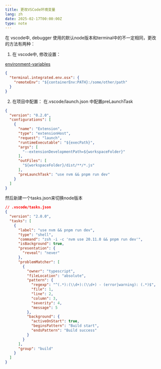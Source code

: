```yaml
---
title: 更改VSCode环境变量
lang: zh
date: 2025-02-17T00:00:00Z
type: note
---
```


在 vscode中, debugger 使用的默认node版本和terminal中的不一定相同，更改的方法有两种：

1. 在 vscode中, 修改设置：

[environment-variables](https://code.visualstudio.com/remote/advancedcontainers/environment-variables)

```json
{
  "terminal.integrated.env.osx": {
    "remoteEnv": "${containerEnv:PATH}:/some/other/path"
  }
}
```

2. 在项目中配置：
   在.vscode/launch.json 中配置preLaunchTask

```json
{
  "version": "0.2.0",
  "configurations": [
    {
      "name": "Extension",
      "type": "extensionHost",
      "request": "launch",
      "runtimeExecutable": "${execPath}",
      "args": [
        "--extensionDevelopmentPath=${workspaceFolder}"
      ],
      "outFiles": [
        "${workspaceFolder}/dist/**/*.js"
      ],
      "preLaunchTask": "use nvm && pnpm run dev"
    }
  ]
}
```

然后新建一个tasks.json来切换node版本

```json
// .vscode/tasks.json
{
  "version": "2.0.0",
  "tasks": [
    {
      "label": "use nvm && pnpm run dev",
      "type": "shell",
      "command": "zsh -i -c 'nvm use 20.11.0 && pnpm run dev'",
      "isBackground": true,
      "presentation": {
        "reveal": "never"
      },
      "problemMatcher": [
        {
          "owner": "typescript",
          "fileLocation": "absolute",
          "pattern": {
            "regexp": "^(.*):(\\d+):(\\d+) - (error|warning): (.*)$",
            "file": 1,
            "line": 2,
            "column": 3,
            "severity": 4,
            "message": 5
          },
          "background": {
            "activeOnStart": true,
            "beginsPattern": "Build start",
            "endsPattern": "Build success"
          }
        }
      ],
      "group": "build"
    }
  ]
}
```
